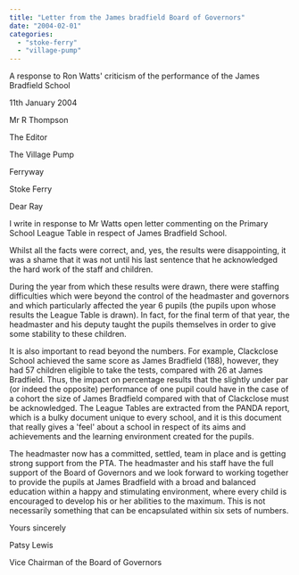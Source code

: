 ```yaml
---
title: "Letter from the James bradfield Board of Governors"
date: "2004-02-01"
categories: 
  - "stoke-ferry"
  - "village-pump"
---
```


A response to Ron Watts' criticism of the performance of the James Bradfield School

11th January 2004

Mr R Thompson

The Editor

The Village Pump

Ferryway

Stoke Ferry

Dear Ray

I write in response to Mr Watts open letter commenting on the Primary School League Table in respect of James Bradfield School.

Whilst all the facts were correct, and, yes, the results were disappointing, it was a shame that it was not until his last sentence that he acknowledged the hard work of the staff and children.

During the year from which these results were drawn, there were staffing difficulties which were beyond the control of the headmaster and governors and which particularly affected the year 6 pupils (the pupils upon whose results the League Table is drawn). In fact, for the final term of that year, the headmaster and his deputy taught the pupils themselves in order to give some stability to these children.

It is also important to read beyond the numbers. For example, Clackclose School achieved the same score as James Bradfield (188), however, they had 57 children eligible to take the tests, compared with 26 at James Bradfield. Thus, the impact on percentage results that the slightly under par (or indeed the opposite) performance of one pupil could have in the case of a cohort the size of James Bradfield compared with that of Clackclose must be acknowledged. The League Tables are extracted from the PANDA report, which is a bulky document unique to every school, and it is this document that really gives a 'feel' about a school in respect of its aims and achievements and the learning environment created for the pupils.

The headmaster now has a committed, settled, team in place and is getting strong support from the PTA. The headmaster and his staff have the full support of the Board of Governors and we look forward to working together to provide the pupils at James Bradfield with a broad and balanced education within a happy and stimulating environment, where every child is encouraged to develop his or her abilities to the maximum. This is not necessarily something that can be encapsulated within six sets of numbers.

Yours sincerely

Patsy Lewis

Vice Chairman of the Board of Governors
